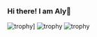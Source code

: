 ### Hi there! I am Aly👋

![trophy](https://github-profile-trophy.vercel.app/?username=alyilmaz99)]
![trophy](https://github-readme-stats.vercel.app/api/top-langs?username=alyilmaz99&show_icons=true&locale=en&layout=compact)
![trophy](https://github-readme-streak-stats.herokuapp.com/?user=alyilmaz99)
